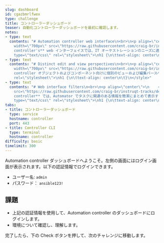 ```yaml
---
slug: dashboard
id: cgazbmrlfwex
type: challenge
title: コントローラーダッシュボード
teaser: 自動化コントローラーダッシュボードを最初に確認します。
notes:
- type: text
  contents: "# Automation controller web interface\n<br>\n<p align=\"center\">\n  <img
    width=\"700px\" src=\"https://raw.githubusercontent.com/craig-br/instruqt-tracks/devel/assets/controller/controller_dashboard.png\">\n</p>\n<br>\n\n**Automation
    controller's** web インターフェイスでは、IT オーケストレーションのニーズに適した、使いやすいグラフィカルフレームワークが提供されます。\n\n<style
    type=\"text/css\" rel=\"stylesheet\">\nh1 {\n\ttext-align: center\n\t}\n</style>"
- type: text
  contents: "# Distinct edit and view perspectives\n<br>\n<p align=\"center\">\n  <img
    width=\"700px\" src=\"https://raw.githubusercontent.com/craig-br/instruqt-tracks/devel/assets/controller/controller_jt.png\">\n</p>\n<br>\n\n**Automation
    controller オブジェクトおよびコンポーネント向けに個別のビューおよび編集パースペクティブがあります。\n\n<style type=\"text/css\"
    rel=\"stylesheet\">\nh1 {\n\ttext-align: center\n\t}\n</style>"
- type: text
  contents: "# Web interface filters\n<br>\n<p align=\"center\">\n    <img width=\"700px\"
    src=\"https://raw.githubusercontent.com/craig-br/instruqt-tracks/devel/assets/controller/controller_filters.png\">\n\n</p>\n<br>\n\n**Automation
    controller** では、Automator でタスクに関連のある情報を簡潔にまとめて表示するために使用できる直感的なフィルターが提供されています。\n\n<style
    type=\"text/css\" rel=\"stylesheet\">\nh1 {\n\ttext-align: center\n\t}\n</style>"
tabs:
- title: コントローラーダッシュボード
  type: service
  hostname: controller
  port: 443
- title: Controller CLI
  type: terminal
  hostname: controller
difficulty: basic
timelimit: 300
---
```

Automation controller ダッシュボードへようこそ。左側の画面にはログイン画面が表示されます。以下の認証情報でログインできます。

* ユーザー名: `admin`
* パスワード： `ansible123!`

## 課題

* 上記の認証情報を使用して、Automation controller のダッシュボードにログインします。
* 環境について確認し、理解します。

完了したら、下の Check ボタンを押して、次のチャレンジに移動します。